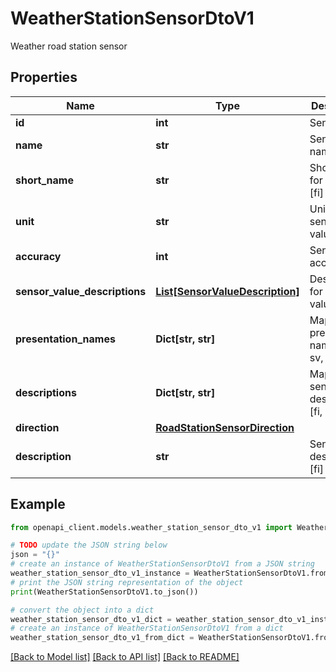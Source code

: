 # WeatherStationSensorDtoV1

Weather road station sensor

## Properties

Name | Type | Description | Notes
------------ | ------------- | ------------- | -------------
**id** | **int** | Sensor id | 
**name** | **str** | Sensor name [fi] | [optional] 
**short_name** | **str** | Short name for sensor [fi] | [optional] 
**unit** | **str** | Unit of sensor value | [optional] 
**accuracy** | **int** | Sensor accuracy | [optional] 
**sensor_value_descriptions** | [**List[SensorValueDescription]**](SensorValueDescription.md) | Descriptions for sensor values | [optional] 
**presentation_names** | **Dict[str, str]** | Map of presentation names [fi, sv, en] | [optional] 
**descriptions** | **Dict[str, str]** | Map of sensor descriptions [fi, sv, en] | [optional] 
**direction** | [**RoadStationSensorDirection**](RoadStationSensorDirection.md) |  | [optional] 
**description** | **str** | Sensor description [fi] | [optional] 

## Example

```python
from openapi_client.models.weather_station_sensor_dto_v1 import WeatherStationSensorDtoV1

# TODO update the JSON string below
json = "{}"
# create an instance of WeatherStationSensorDtoV1 from a JSON string
weather_station_sensor_dto_v1_instance = WeatherStationSensorDtoV1.from_json(json)
# print the JSON string representation of the object
print(WeatherStationSensorDtoV1.to_json())

# convert the object into a dict
weather_station_sensor_dto_v1_dict = weather_station_sensor_dto_v1_instance.to_dict()
# create an instance of WeatherStationSensorDtoV1 from a dict
weather_station_sensor_dto_v1_from_dict = WeatherStationSensorDtoV1.from_dict(weather_station_sensor_dto_v1_dict)
```
[[Back to Model list]](../README.md#documentation-for-models) [[Back to API list]](../README.md#documentation-for-api-endpoints) [[Back to README]](../README.md)


